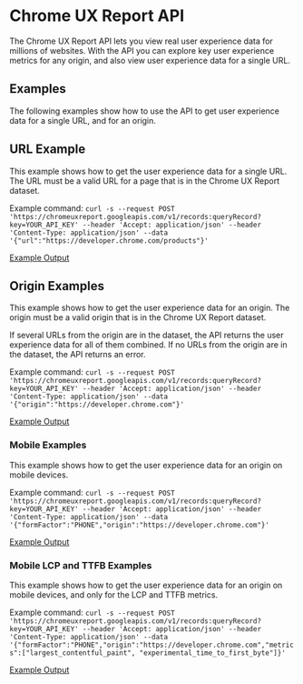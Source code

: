 # Chrome UX Report API

The Chrome UX Report API lets you view real user experience data for millions of websites. With the API you can explore key user experience metrics for any origin, and also view user experience data for a single URL.

## Examples

The following examples show how to use the API to get user experience data for a single URL, and for an origin.

## URL Example

This example shows how to get the user experience data for a single URL. The URL must be a valid URL for a page that is in the Chrome UX Report dataset.

Example command:
`curl -s --request POST 'https://chromeuxreport.googleapis.com/v1/records:queryRecord?key=YOUR_API_KEY' --header 'Accept: application/json' --header 'Content-Type: application/json' --data '{"url":"https://developer.chrome.com/products"}'`

[Example Output](full_report_url.json)

## Origin Examples

This example shows how to get the user experience data for an origin. The origin must be a valid origin that is in the Chrome UX Report dataset.

If several URLs from the origin are in the dataset, the API returns the user experience data for all of them combined.
If no URLs from the origin are in the dataset, the API returns an error.

Example command:
`curl -s --request POST 'https://chromeuxreport.googleapis.com/v1/records:queryRecord?key=YOUR_API_KEY' --header 'Accept: application/json' --header 'Content-Type: application/json' --data '{"origin":"https://developer.chrome.com"}'`

[Example Output](full_report.json)

### Mobile Examples

This example shows how to get the user experience data for an origin on mobile devices.

Example command:
`curl -s --request POST 'https://chromeuxreport.googleapis.com/v1/records:queryRecord?key=YOUR_API_KEY' --header 'Accept: application/json' --header 'Content-Type: application/json' --data '{"formFactor":"PHONE","origin":"https://developer.chrome.com"}'`

[Example Output](mobile_report.json)

### Mobile LCP and TTFB Examples

This example shows how to get the user experience data for an origin on mobile devices, and only for the LCP and TTFB metrics.

Example command:
`curl -s --request POST 'https://chromeuxreport.googleapis.com/v1/records:queryRecord?key=YOUR_API_KEY' --header 'Accept: application/json' --header 'Content-Type: application/json' --data '{"formFactor":"PHONE","origin":"https://developer.chrome.com","metrics":["largest_contentful_paint", "experimental_time_to_first_byte"]}'`

[Example Output](mobile_lcp_ttfb_report.json)

